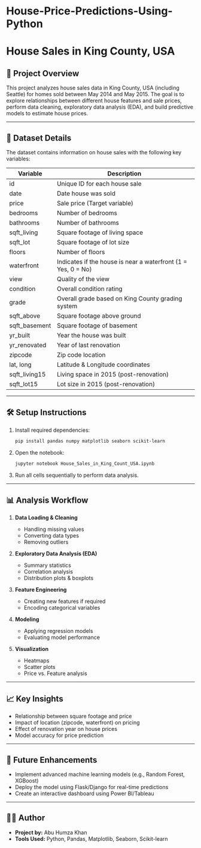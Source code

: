 # House-Price-Predictions-Using-Python

# House Sales in King County, USA

## 📌 Project Overview

This project analyzes house sales data in King County, USA (including Seattle) for homes sold between May 2014 and May 2015. The goal is to explore relationships between different house features and sale prices, perform data cleaning, exploratory data analysis (EDA), and build predictive models to estimate house prices.

---

## 📂 Dataset Details

The dataset contains information on house sales with the following key variables:

| Variable       | Description                                                   |
| -------------- | ------------------------------------------------------------- |
| id             | Unique ID for each house sale                                 |
| date           | Date house was sold                                           |
| price          | Sale price (Target variable)                                  |
| bedrooms       | Number of bedrooms                                            |
| bathrooms      | Number of bathrooms                                           |
| sqft\_living   | Square footage of living space                                |
| sqft\_lot      | Square footage of lot size                                    |
| floors         | Number of floors                                              |
| waterfront     | Indicates if the house is near a waterfront (1 = Yes, 0 = No) |
| view           | Quality of the view                                           |
| condition      | Overall condition rating                                      |
| grade          | Overall grade based on King County grading system             |
| sqft\_above    | Square footage above ground                                   |
| sqft\_basement | Square footage of basement                                    |
| yr\_built      | Year the house was built                                      |
| yr\_renovated  | Year of last renovation                                       |
| zipcode        | Zip code location                                             |
| lat, long      | Latitude & Longitude coordinates                              |
| sqft\_living15 | Living space in 2015 (post-renovation)                        |
| sqft\_lot15    | Lot size in 2015 (post-renovation)                            |

---

## 🛠️ Setup Instructions

1. Install required dependencies:

   ```bash
   pip install pandas numpy matplotlib seaborn scikit-learn
   ```
2. Open the notebook:

   ```bash
   jupyter notebook House_Sales_in_King_Count_USA.ipynb
   ```
3. Run all cells sequentially to perform data analysis.

---

## 📊 Analysis Workflow

1. **Data Loading & Cleaning**

   * Handling missing values
   * Converting data types
   * Removing outliers

2. **Exploratory Data Analysis (EDA)**

   * Summary statistics
   * Correlation analysis
   * Distribution plots & boxplots

3. **Feature Engineering**

   * Creating new features if required
   * Encoding categorical variables

4. **Modeling**

   * Applying regression models
   * Evaluating model performance

5. **Visualization**

   * Heatmaps
   * Scatter plots
   * Price vs. Feature analysis

---

## 📈 Key Insights

* Relationship between square footage and price
* Impact of location (zipcode, waterfront) on pricing
* Effect of renovation year on house prices
* Model accuracy for price prediction

---

## 🚀 Future Enhancements

* Implement advanced machine learning models (e.g., Random Forest, XGBoost)
* Deploy the model using Flask/Django for real-time predictions
* Create an interactive dashboard using Power BI/Tableau

---

## 🧑‍💻 Author

* **Project by:** Abu Humza Khan
* **Tools Used:** Python, Pandas, Matplotlib, Seaborn, Scikit-learn
